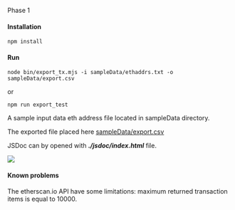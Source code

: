 Phase 1

#### ****Installation****
```
npm install
```

#### ****Run****
```
node bin/export_tx.mjs -i sampleData/ethaddrs.txt -o sampleData/export.csv
```

or

```
npm run export_test
```

A sample input data eth address file located in sampleData directory.

The exported file placed here [sampleData/export.csv](https://git.qq2.ru/webdevelop.pro/dexfifo/src/branch/master/sampleData/export.csv)

JSDoc can by opened with _**./jsdoc/index.html**_  file.

![](https://qq2.ru/shots/Video_2020-08-03_061704.gif)

#### ****Known problems****

The etherscan.io API have some limitations: maximum returned transaction items is equal to 10000.  
